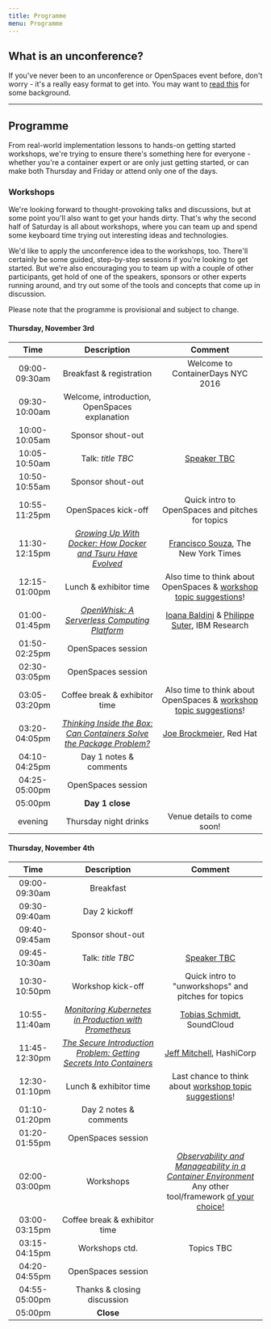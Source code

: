 ```yaml
---
title: Programme
menu: Programme
---
```


## What is an unconference?

If you've never been to an unconference or OpenSpaces event before, don't worry - it's a really easy format to get into. You may want to [read this](http://en.wikipedia.org/wiki/Unconference) for some background.

----

## Programme

From real-world implementation lessons to hands-on getting started workshops, we're trying to ensure there's something here for everyone - whether you're a container expert or are only just getting started, or can make both Thursday and Friday or attend only one of the days.

### <a name="workshops"></a>Workshops

We're looking forward to thought-provoking talks and discussions, but at some point you'll also want to get your hands dirty. That's why the second half of Saturday is all about workshops, where you can team up and spend some keyboard time trying out interesting ideas and technologies.

We'd like to apply the unconference idea to the workshops, too. There'll certainly be some guided, step-by-step sessions if you're looking to get started. But we're also encouraging you to team up with a couple of other participants, get hold of one of the speakers, sponsors or other experts running around, and try out some of the tools and concepts that come up in discussion.

Please note that the programme is provisional and subject to change.

#### Thursday, November 3rd

| Time    | Description          | Comment |
|:-----------:|:-------------:|:-----------:|
| 09:00-09:30am | Breakfast & registration | Welcome to ContainerDays NYC 2016 |
| 09:30-10:00am | Welcome, introduction, OpenSpaces explanation | |
| 10:00-10:05am | Sponsor shout-out | |
| 10:05-10:50am | Talk: _title TBC_ | [Speaker TBC](../#speakers) |
| 10:50-10:55am | Sponsor shout-out | |
| 10:55-11:25pm | OpenSpaces kick-off | Quick intro to OpenSpaces and pitches for topics |
| 11:30-12:15pm | _[Growing Up With Docker: How Docker and Tsuru Have Evolved](/2016-nyc-programme#tsuru)_ | [Francisco Souza](../#speakers), The New York Times |
| 12:15-01:00pm | Lunch & exhibitor time | Also time to think about OpenSpaces & [workshop topic suggestions](../#workshops)! |
| 01:00-01:45pm | _[OpenWhisk: A Serverless Computing Platform](/2016-nyc-programme#openwhisk)_ | [Ioana Baldini](../#speakers) & [Philippe Suter](../#speakers), IBM Research |
| 01:50-02:25pm | OpenSpaces session | |
| 02:30-03:05pm | OpenSpaces session | |
| 03:05-03:20pm | Coffee break & exhibitor time | Also time to think about OpenSpaces & [workshop topic suggestions](../#workshops)! |
| 03:20-04:05pm | _[Thinking Inside the Box: Can Containers Solve the Package Problem?](/2016-nyc-programme#package)_ | [Joe Brockmeier](../#speakers), Red Hat |
| 04:10-04:25pm | Day 1 notes & comments | |
| 04:25-05:00pm | OpenSpaces session | |
| 05:00pm | **Day 1 close** | |
| evening | Thursday night drinks | Venue details to come soon! |

#### Thursday, November 4th

| Time    | Description          | Comment |
|:-----------:|:-------------:|:-----------:|
| 09:00-09:30am | Breakfast | |
| 09:30-09:40am | Day 2 kickoff | |
| 09:40-09:45am | Sponsor shout-out | |
| 09:45-10:30am | Talk: _title TBC_ | [Speaker TBC](../#speakers) |
| 10:30-10:50pm | Workshop kick-off | Quick intro to "unworkshops" and pitches for topics |
| 10:55-11:40am | _[Monitoring Kubernetes in Production with Prometheus](/2016-nyc-programme#prometheus)_ | [Tobias Schmidt](../#speakers), SoundCloud |
| 11:45-12:30pm | _[The Secure Introduction Problem: Getting Secrets Into Containers](/2016-nyc-programme#secrets)_ | [Jeff Mitchell](../#speakers), HashiCorp |
| 12:30-01:10pm | Lunch & exhibitor time | Last chance to think about [workshop topic suggestions](../#workshops)! |
| 01:10-01:20pm | Day 2 notes & comments | |
| 01:20-01:55pm | OpenSpaces session | |
| 02:00-03:00pm | Workshops | _[Observability and Manageability in a Container Environment](/2016-nyc-programme#observability)_<br/>Any other tool/framework [of your choice!](../#workshops) |
| 03:00-03:15pm | Coffee break & exhibitor time | |
| 03:15-04:15pm | Workshops ctd. | Topics TBC |
| 04:20-04:55pm | OpenSpaces session | |
| 04:55-05:00pm | Thanks & closing discussion | |
| 05:00pm | **Close** | |